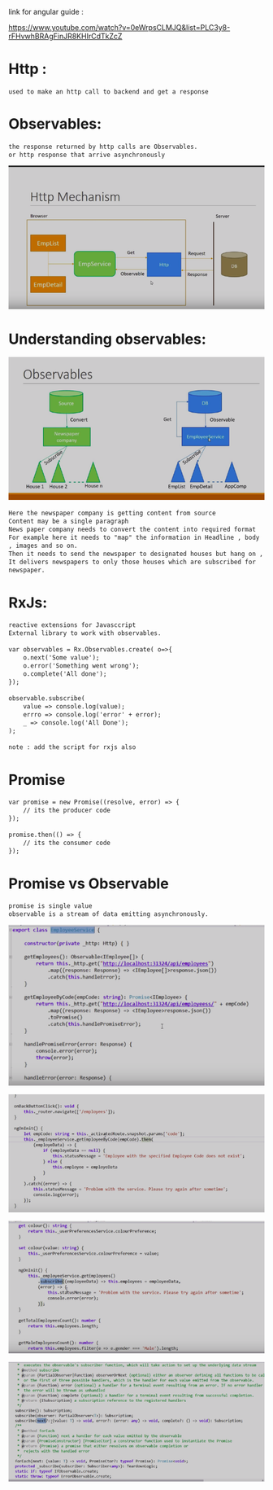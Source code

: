link for angular guide :

https://www.youtube.com/watch?v=0eWrpsCLMJQ&list=PLC3y8-rFHvwhBRAgFinJR8KHIrCdTkZcZ

# Http :

    used to make an http call to backend and get a response

# Observables:

    the response returned by http calls are Observables.
    or http response that arrive asynchronously

![Alt text](./img.png?raw=true 'Title')

# Understanding observables:

![Alt text](./img2.png?raw=true 'Title')

    Here the newspaper company is getting content from source
    Content may be a single paragraph
    News paper company needs to convert the content into required format
    For example here it needs to "map" the information in Headline , body , images and so on.
    Then it needs to send the newspaper to designated houses but hang on ,
    It delivers newspapers to only those houses which are subscribed for newspaper.

# RxJs:
    reactive extensions for Javasccript
    External library to work with observables.

    var observables = Rx.Observables.create( o=>{
        o.next('Some value');
        o.error('Something went wrong');
        o.complete('All done');
    });

    observable.subscribe(
        value => console.log(value);
        errro => console.log('error' + error);
        _ => console.log('All Done');
    );

    note : add the script for rxjs also 
# Promise

    var promise = new Promise((resolve, error) => {
        // its the producer code 
    });

    promise.then(() => {
        // its the consumer code 
    });

# Promise vs Observable

    promise is single value
    observable is a stream of data emitting asynchronously.

![Alt text](./img3.png?raw=true 'Title')

![Alt text](./img4.png?raw=true 'Title')

![Alt text](./img5.png?raw=true 'Title')

![Alt text](./img6.png?raw=true 'Title')
